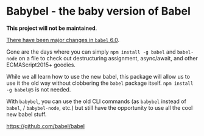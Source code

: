 # Babybel - the baby version of Babel

**This project will not be maintained**.

[There have been major changes in `babel` 6.0](http://babeljs.io/blog/2015/10/29/6.0.0/).

Gone are the days where you can simply `npm install -g babel`
and `babel-node` on a file to check out destructuring
assignment, async/await, and other ECMAScript2015+ goodies.

While we all learn how to use the new babel, this package
will allow us to use it the old way without clobbering the
`babel` package itself. `npm install -g babel@5` is not
needed.

With `babybel`, you can use the old CLI commands (as
`babybel` instead of `babel`, / `babybel-node`, etc.) but
still have the opportunity to use all the cool new
babel stuff.

https://github.com/babel/babel
